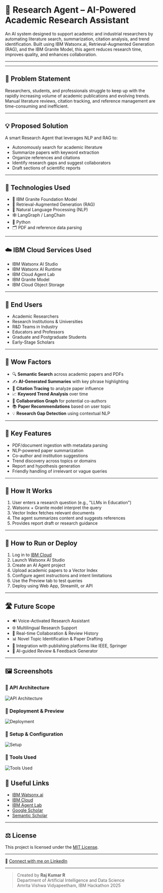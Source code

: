 # 🤖 Research Agent – AI-Powered Academic Research Assistant

An AI system designed to support academic and industrial researchers by automating literature search, summarization, citation analysis, and trend identification. Built using IBM Watsonx.ai, Retrieval-Augmented Generation (RAG), and the IBM Granite Model, this agent reduces research time, improves quality, and enhances collaboration.

---

---

## 🧩 Problem Statement

Researchers, students, and professionals struggle to keep up with the rapidly increasing volume of academic publications and evolving trends. Manual literature reviews, citation tracking, and reference management are time-consuming and inefficient.

---

## 💡 Proposed Solution

A smart Research Agent that leverages NLP and RAG to:
- Autonomously search for academic literature
- Summarize papers with keyword extraction
- Organize references and citations
- Identify research gaps and suggest collaborators
- Draft sections of scientific reports

---

## 🧠 Technologies Used

- 🧱 IBM Granite Foundation Model  
- 📡 Retrieval-Augmented Generation (RAG)  
- 🧠 Natural Language Processing (NLP)  
- 🕸️ LangGraph / LangChain  
- 🐍 Python  
- 🗂️ PDF and reference data parsing  

---

## ☁️ IBM Cloud Services Used

- IBM Watsonx AI Studio  
- IBM Watsonx AI Runtime  
- IBM Cloud Agent Lab  
- IBM Granite Model  
- IBM Cloud Object Storage  

---

## 👥 End Users

- Academic Researchers  
- Research Institutions & Universities  
- R&D Teams in Industry  
- Educators and Professors  
- Graduate and Postgraduate Students  
- Early-Stage Scholars  

---

## 🌟 Wow Factors

- 🔍 **Semantic Search** across academic papers and PDFs  
- ✍️ **AI-Generated Summaries** with key phrase highlighting  
- 🔗 **Citation Tracing** to analyze paper influence  
- 📈 **Keyword Trend Analysis** over time  
- 👥 **Collaboration Graph** for potential co-authors  
- 📚 **Paper Recommendations** based on user topic  
- 💡 **Research Gap Detection** using contextual NLP  

---

## 🧪 Key Features

- PDF/document ingestion with metadata parsing  
- NLP-powered paper summarization  
- Co-author and institution suggestions  
- Trend discovery across topics or domains  
- Report and hypothesis generation  
- Friendly handling of irrelevant or vague queries  

---

## 🚀 How It Works

1. User enters a research question (e.g., "LLMs in Education")  
2. Watsonx + Granite model interpret the query  
3. Vector Index fetches relevant documents  
4. The agent summarizes content and suggests references  
5. Provides report draft or research guidance  

---

## 📌 How to Run or Deploy

1. Log in to [IBM Cloud](https://cloud.ibm.com)  
2. Launch Watsonx AI Studio  
3. Create an AI Agent project  
4. Upload academic papers to a Vector Index  
5. Configure agent instructions and intent limitations  
6. Use the Preview tab to test queries  
7. Deploy using Web App, Streamlit, or API

---

## 🛣️ Future Scope

- 🔊 Voice-Activated Research Assistant  
- 🌐 Multilingual Research Support  
- 📅 Real-time Collaboration & Review History  
- 📊 Novel Topic Identification & Paper Drafting  
- 🔌 Integration with publishing platforms like IEEE, Springer  
- 💬 AI-guided Review & Feedback Generator  

---
## 🖼️ Screenshots

### 🔹 API Architecture
![API Architecture](images/api.png)

### 🔹 Deployment & Preview
![Deployment](images/deployed.png)

### 🔹 Setup & Configuration
![Setup](images/setup.png)

### 🔹 Tools Used
![Tools Used](images/tools.png)


## 🔗 Useful Links

- [IBM Watsonx.ai](https://www.ibm.com/products/watsonx-ai)  
- [IBM Cloud](https://cloud.ibm.com)  
- [IBM Agent Lab](https://www.ibm.com/docs/en/watsonx-agent-lab)  
- [Google Scholar](https://scholar.google.com)  
- [Semantic Scholar](https://www.semanticscholar.org)

---
## ⚖️ License

This project is licensed under the [MIT License](LICENSE).

---

🔗 [Connect with me on LinkedIn](https://www.linkedin.com/in/rajkumarr06/)

---

> Created by **Raj Kumar R**  
> Department of Artificial Intelligence and Data Science  
> Amrita Vishwa Vidyapeetham, IBM Hackathon 2025
